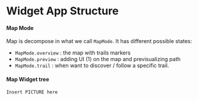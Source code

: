 # Widget App Structure


#### Map Mode
Map is decompose in what we call `MapMode`. 
It has different possible states: 
- `MapMode.overview` : the map with trails markers
- `MapMode.preview` : adding UI (1) on the map and previsualizing path
- `MapMode.trail` : when want to discover / follow a specific trail. 

#### Map Widget tree
```Insert PICTURE here```
